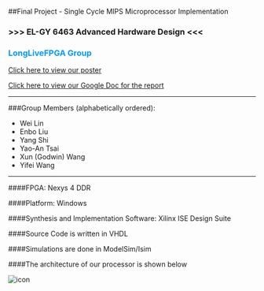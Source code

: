 ##Final Project - Single Cycle MIPS Microprocessor Implementation

### >>> EL-GY 6463 Advanced Hardware Design <<< 

### <font color=#0099ff> LongLiveFPGA Group </font> 

[Click here to view our poster](http://godwinxunwang.com/EL6463FinalPoster-LongLiveFPGA.pptx.pdf)

[Click here to view our Google Doc for the report](https://docs.google.com/document/d/1DlzZztETUZ0jIMcJgsOH0mRTlzwJuzXP9mVT-Ij1Rs8/edit?usp=sharing)
*****************************************************************************
###Group Members (alphabetically ordered): 
* Wei Lin
* Enbo Liu
* Yang Shi
* Yao-An Tsai
* Xun (Godwin) Wang
* Yifei Wang

*****************************************************************************

####FPGA: Nexys 4 DDR

####Platform: Windows 

####Synthesis and Implementation Software: Xilinx ISE Design Suite

####Source Code is written in VHDL

####Simulations are done in ModelSim/Isim

####The architecture of our processor is shown below 

![icon](http://godwinxunwang.com/mips.png)

